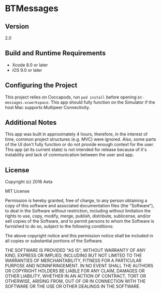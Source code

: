 # BTMessages

## Version
2.0

## Build and Runtime Requirements
+ Xcode 8.0 or later
+ iOS 9.0 or later

## Configuring the Project
This project relies on Coccapods, run ```pod install``` before opening ```bt-messages.xcworkspace```. This app should fully function on the Simulator if the host Mac supports Multipeer Connectivity.

## Additional Notes
This app was built in approximately 4 hours, therefore, in the interest of time, common project structures (e.g. MVC) were ignored. Also, some parts of the UI don't fully function or do not provide enough context for the user. This app (at its current state) is not intended for release because of it's instability and lack of communication between the user and app.

## License
Copyright (c) 2016 Aeta

MIT License

Permission is hereby granted, free of charge, to any person obtaining a copy
of this software and associated documentation files (the "Software"), to deal
in the Software without restriction, including without limitation the rights
to use, copy, modify, merge, publish, distribute, sublicense, and/or sell
copies of the Software, and to permit persons to whom the Software is
furnished to do so, subject to the following conditions:

The above copyright notice and this permission notice shall be included in all
copies or substantial portions of the Software.

THE SOFTWARE IS PROVIDED "AS IS", WITHOUT WARRANTY OF ANY KIND, EXPRESS OR
IMPLIED, INCLUDING BUT NOT LIMITED TO THE WARRANTIES OF MERCHANTABILITY,
FITNESS FOR A PARTICULAR PURPOSE AND NONINFRINGEMENT. IN NO EVENT SHALL THE
AUTHORS OR COPYRIGHT HOLDERS BE LIABLE FOR ANY CLAIM, DAMAGES OR OTHER
LIABILITY, WHETHER IN AN ACTION OF CONTRACT, TORT OR OTHERWISE, ARISING FROM,
OUT OF OR IN CONNECTION WITH THE SOFTWARE OR THE USE OR OTHER DEALINGS IN THE
SOFTWARE.
